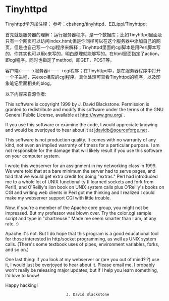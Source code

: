 # Tinyhttpd

Tinyhttpd学习加注释；
参考：cbsheng/tinyhttpd、EZLippi/Tinyhttpd;

首先就是服务器的理解：运行服务器程序，是一个数据库；比如Tinyhttpd里面及只有一个网页可以访问index.html;但是你同样可以在这个服务器中添加自己的网页，但是也自己写一个cgi程序来解释；Tinyhttpd里面的cgi脚本是用Perl脚本写的，你其实也可以用c来写的，明白原理就能够写的。在html里面指定了action，即cgi程序。同时也指定了method，即GET，POST等。

客户端<---->服务器<---->cgi程序；在Tinyhttpd中，是在服务器程序中打开一个子进程，来exec相应的cgi程序。具体处理可查看Tinyhttpd的程序，以及印象笔记里面相关的blog。

以下内容来自源作者:

This software is copyright 1999 by J. David Blackstone. Permission is granted to redistribute and modify this software under the terms of the GNU General Public License, available at http://www.gnu.org/ .

If you use this software or examine the code, I would appreciate knowing and would be overjoyed to hear about it at jdavidb@sourceforge.net .

This software is not production quality. It comes with no warranty of any kind, not even an implied warranty of fitness for a particular purpose. I am not responsible for the damage that will likely result if you use this software on your computer system.

I wrote this webserver for an assignment in my networking class in 1999. We were told that at a bare minimum the server had to serve pages, and told that we would get extra credit for doing "extras." Perl had introduced me to a whole lot of UNIX functionality (I learned sockets and fork from Perl!), and O'Reilly's lion book on UNIX system calls plus O'Reilly's books on CGI and writing web clients in Perl got me thinking and I realized I could make my webserver support CGI with little trouble.

Now, if you're a member of the Apache core group, you might not be impressed. But my professor was blown over. Try the color.cgi sample script and type in "chartreuse." Made me seem smarter than I am, at any rate. :)

Apache it's not. But I do hope that this program is a good educational tool for those interested in http/socket programming, as well as UNIX system calls. (There's some textbook uses of pipes, environment variables, forks, and so on.)

One last thing: if you look at my webserver or (are you out of mind?!?) use it, I would just be overjoyed to hear about it. Please email me. I probably won't really be releasing major updates, but if I help you learn something, I'd love to know!

Happy hacking!

                               J. David Blackstone
